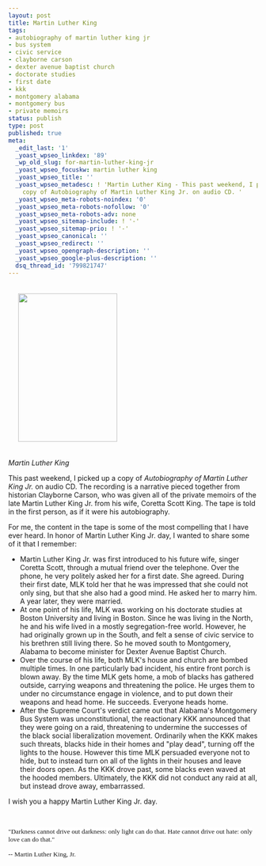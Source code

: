 ```yaml
---
layout: post
title: Martin Luther King
tags:
- autobiography of martin luther king jr
- bus system
- civic service
- clayborne carson
- dexter avenue baptist church
- doctorate studies
- first date
- kkk
- montgomery alabama
- montgomery bus
- private memoirs
status: publish
type: post
published: true
meta:
  _edit_last: '1'
  _yoast_wpseo_linkdex: '89'
  _wp_old_slug: for-martin-luther-king-jr
  _yoast_wpseo_focuskw: martin luther king
  _yoast_wpseo_title: ''
  _yoast_wpseo_metadesc: ! 'Martin Luther King - This past weekend, I picked up a
    copy of Autobiography of Martin Luther King Jr. on audio CD. '
  _yoast_wpseo_meta-robots-noindex: '0'
  _yoast_wpseo_meta-robots-nofollow: '0'
  _yoast_wpseo_meta-robots-adv: none
  _yoast_wpseo_sitemap-include: ! '-'
  _yoast_wpseo_sitemap-prio: ! '-'
  _yoast_wpseo_canonical: ''
  _yoast_wpseo_redirect: ''
  _yoast_wpseo_opengraph-description: ''
  _yoast_wpseo_google-plus-description: ''
  dsq_thread_id: '799821747'
---
```

<a href="http://www.martyhu.com/blog/wp-content/uploads/2012/01/mlk.jpg"><img class="size-medium wp-image-267 alignright" style="border-image: initial; margin: 20px;" title="Martin Luther King" src="http://www.martyhu.com/blog/wp-content/uploads/2012/01/mlk-200x300.jpg" alt="" width="200" height="300" /></a>

<em>Martin Luther King</em>

This past weekend, I picked up a copy of <em>Autobiography of Martin Luther King Jr.</em> on audio CD. The recording is a narrative pieced together from historian Clayborne Carson, who was given all of the private memoirs of the late Martin Luther King Jr. from his wife, Coretta Scott King. The tape is told in the first person, as if it were his autobiography.

For me, the content in the tape is some of the most compelling that I have ever heard. In honor of Martin Luther King Jr. day, I wanted to share some of it that I remember:
<ul>
	<li>Martin Luther King Jr. was first introduced to his future wife, singer Coretta Scott, through a mutual friend over the telephone. Over the phone, he very politely asked her for a first date. She agreed. During their first date, MLK told her that he was impressed that she could not only sing, but that she also had a good mind. He asked her to marry him. A year later, they were married.</li>
	<li>At one point of his life, MLK was working on his doctorate studies at Boston University and living in Boston. Since he was living in the North, he and his wife lived in a mostly segregation-free world. However, he had originally grown up in the South, and felt a sense of civic service to his brethren still living there. So he moved south to Montgomery, Alabama to become minister for Dexter Avenue Baptist Church.</li>
	<li>Over the course of his life, both MLK's house and church are bombed multiple times. In one particularly bad incident, his entire front porch is blown away. By the time MLK gets home, a mob of blacks has gathered outside, carrying weapons and threatening the police. He urges them to under no circumstance engage in violence, and to put down their weapons and head home. He succeeds. Everyone heads home.</li>
	<li>After the Supreme Court's verdict came out that Alabama's Montgomery Bus System was unconstitutional, the reactionary KKK announced that they were going on a raid, threatening to undermine the successes of the black social liberalization movement. Ordinarily when the KKK makes such threats, blacks hide in their homes and "play dead", turning off the lights to the house. However this time MLK persuaded everyone not to hide, but to instead turn on all of the lights in their houses and leave their doors open. As the KKK drove past, some blacks even waved at the hooded members. Ultimately, the KKK did not conduct any raid at all, but instead drove away, embarrassed.</li>
</ul>
I wish you a happy Martin Luther King Jr. day.

&nbsp;

<span style="color: #181818; font-family: Georgia; font-size: 10pt; background-color: white;">"Darkness cannot drive out darkness: only light can do that. Hate cannot drive out hate: only love can do that." </span>

<span style="color: #181818; font-family: Georgia; font-size: 10pt; background-color: white;">-- Martin Luther King, Jr.</span>
